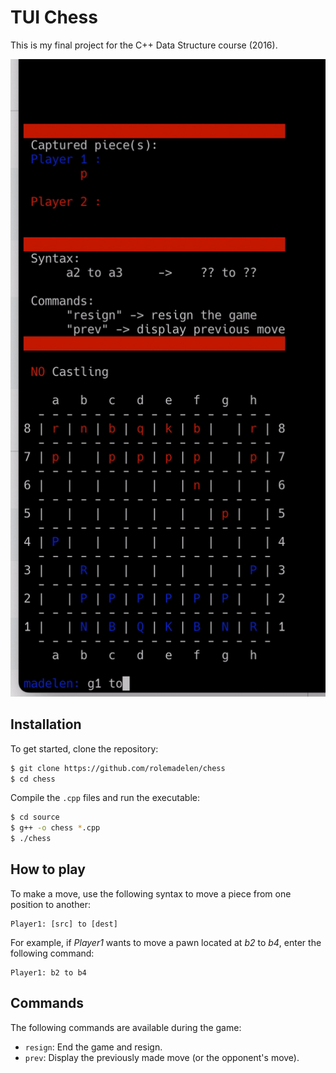 # TUI Chess

This is my final project for the C++ Data Structure course (2016).

![sample](./chess.gif)

## Installation

To get started, clone the repository:

``` bash
$ git clone https://github.com/rolemadelen/chess
$ cd chess
```

Compile the `.cpp` files and run the executable:

```bash
$ cd source
$ g++ -o chess *.cpp
$ ./chess
```

## How to play

To make a move, use the following syntax to move a piece from one position to another:

```text
Player1: [src] to [dest]
```

For example, if _Player1_ wants to move a pawn located at _b2_ to _b4_, enter the following command:

```text
Player1: b2 to b4
```

## Commands

The following commands are available during the game:

- `resign`: End the game and resign.
- `prev`: Display the previously made move (or the opponent's move).
